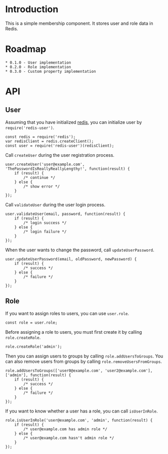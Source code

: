 # Introduction

This is a simple membership component. It stores user and role data in Redis.

# Roadmap

    * 0.1.0 - User implementation
    * 0.2.0 - Role implementation
    * 0.3.0 - Custom property implementation

# API

## User

Assuming that you have initialized [redis](https://github.com/mranney/node_redis), you can initialize user by `require('redis-user')`.

    const redis = require('redis');
    var redisClient = redis.createClient();
    const user = require('redis-user')(redisClient);
    
Call `createUser` during the user registration process.

    user.createUser('user@example.com', 'ThePasswordIsReallyReallyLengthy!', function(result) {
        if (result) {
            /* continue */
        } else {
            /* show error */
        }
    });

Call `validateUser` during the user login process.

    user.validateUser(email, password, function(result) {
        if (result) {
            /* login success */
        } else {
            /* login failure */
        }
    });

When the user wants to change the password, call `updateUserPassword`.

    user.updateUserPassword(email, oldPassword, newPassword) {
        if (result) {
            /* success */
        } else {
            /* failure */
        }
    });

## Role

If you want to assign roles to users, you can use `user.role`.

    const role = user.role;

Before assigning a role to users, you must first create it by calling `role.createRole`.

    role.createRole('admin');

Then you can assign users to groups by calling `role.addUsersToGroups`. You can also remove users from groups by calling `role.removeUsersFromGroups`.

    role.addUsersToGroups(['user0@example.com', 'user2@example.com'], ['admin'], function(result) {
        if (result) {
            /* success */
        } else {
            /* failure */
        }
    });

If you want to know whether a user has a role, you can call `isUserInRole`.

    role.isUserInRole('user@example.com', 'admin', function(result) {
        if (result) {
            /* user@example.com has admin role */
        } else {
            /* user@example.com hasn't admin role */
        }
    });
